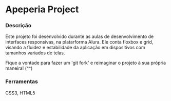 # Apeperia Project

### Descrição
  <p> Este projeto foi desenvolvido durante as aulas de desenvolvimento de interfaces responsivas, na platarforma Alura.
    Ele conta floxbox e grid, visando a fluidez e estabilidade da aplicação em dispositivos com tamanhos variados de telas.</p>
  <p>Fique a vontade para fazer um 'git fork' e reimaginar o projeto à sua própria maneira! (^^) </p>
 
<h3>Ferramentas</h3>
  <p>CSS3, HTML5
